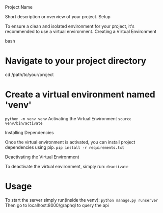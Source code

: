 Project Name

Short description or overview of your project.
Setup

To ensure a clean and isolated environment for your project, it's recommended to use a virtual environment.
Creating a Virtual Environment

bash

# Navigate to your project directory
cd /path/to/your/project

# Create a virtual environment named 'venv'
`python -m venv venv`
Activating the Virtual Environment
`source venv/bin/activate`

Installing Dependencies

Once the virtual environment is activated, you can install project dependencies using pip.
`pip install -r requirements.txt`

Deactivating the Virtual Environment

To deactivate the virtual environment, simply run:
`deactivate`

# Usage
To start the server simply run(inside the venv):
`python manage.py runserver`
Then go to localhost:8000/graphql to query the api